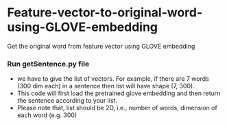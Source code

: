 # Feature-vector-to-original-word-using-GLOVE-embedding
Get the original word from feature vector using GLOVE embedding

### Run getSentence.py file
* we have to give the list of vectors. For example, if there are 7 words (300 dim each) in a sentence then list will have shape (7, 300).
* This code will first load the pretrained glove embedding and then return the sentence according to your list.
* Please note that, list should be 2D, i.e., number of words, dimension of each word (e.g. 300)
